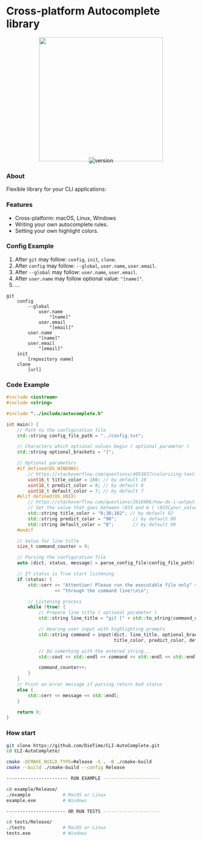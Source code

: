 # Cross-platform Autocomplete library
<p align="center">
  <img src="https://i.ibb.co/HdhP715/Group-1.png" width="330" style="margin-bottom: -25px">
</p>
<p align="center">
  <img src="https://img.shields.io/badge/version-1.0.0-b.svg" alt="version">
</p>

### About
Flexible library for your CLI applications:

### Features
- Cross-platform: macOS, Linux, Windows
- Writing your own autocomplete rules.
- Setting your own highlight colors.

### Config Example
1. After `git` may follow: `config`, `init`, `clone`.
2. After `config` may follow: `--global`, `user.name`, `user.email`.
3. After `--global` may follow: `user.name`, `user.email`.
4. After `user.name` may follow optional value: `"[name]"`.
5. ...
```
git
    config
        --global
            user.name
                "[name]"
            user.email
                "[email]"
        user.name
            "[name]"
        user.email
            "[email]"
    init
        [repository name]
    clone
        [url]
```

### Code Example
```cpp
#include <iostream>
#include <string>

#include "../include/autocomplete.h"

int main() {
    // Path to the configuration file
    std::string config_file_path = "../config.txt";

    // Characters which optional values begin ( optional parameter )
    std::string optional_brackets = "[";

    // Optional parameters
    #if defined(OS_WINDOWS)
        // https://stackoverflow.com/questions/4053837/colorizing-text-in-the-console-with-c#answer-4053879
        uint16_t title_color = 160; // by default 10
        uint16_t predict_color = 8; // by default 8
        uint16_t default_color = 7; // by default 7
    #elif defined(OS_UNIX)
        // https://stackoverflow.com/questions/2616906/how-do-i-output-coloured-text-to-a-linux-terminal#answer-45300654
        // Set the value that goes between \033 and m ( \033{your_value}m )
        std::string title_color = "0;30;102"; // by default 92
        std::string predict_color = "90";      // by default 90
        std::string default_color = "0";       // by default 90
    #endif

    // Value for line title
    size_t command_counter = 0;

    // Parsing the configuration file
    auto [dict, status, message] = parse_config_file(config_file_path);

    // If status is True start listening
    if (status) {
        std::cerr << "Attention! Please run the executable file only" << std::endl
                  << "through the command line!\n\n";

        // Listening process
        while (true) {
            // Prepare line title ( optional parameter )
            std::string line_title = "git [" + std::to_string(command_counter) + "]:";

            // Hearing user input with highlighting prompts
            std::string command = input(dict, line_title, optional_brackets,
                                        title_color, predict_color, default_color);

            // Do something with the entered string...
            std::cout << std::endl << command << std::endl << std::endl;

            command_counter++;
        }
    }
    // Print an error message if parsing return bad status
    else {
        std::cerr << message << std::endl;
    }

    return 0;
}
```

### How start
```bash
git clone https://github.com/DieTime/CLI-AutoComplete.git
cd CLI-AutoComplete/

cmake -DCMAKE_BUILD_TYPE=Release -S . -B ./cmake-build 
cmake --build ./cmake-build --config Release

----------------------- RUN EXAMPLE ---------------------

cd example/Release/
./example            # MacOS or Linux
example.exe          # Windows

---------------------- OR RUN TESTS ---------------------

cd tests/Release/
./tests              # MacOS or Linux
tests.exe            # Windows
```
